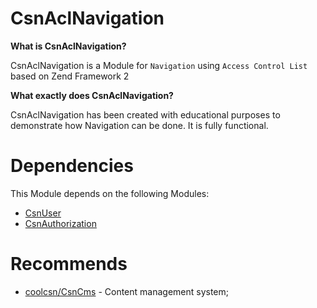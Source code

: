 CsnAclNavigation
=======

**What is CsnAclNavigation?**

CsnAclNavigation is a Module for ```Navigation``` using ```Access Control List``` based on Zend Framework 2

**What exactly does CsnAclNavigation?**

CsnAclNavigation has been created with educational purposes to demonstrate how Navigation can be done. It is fully functional.


Dependencies
============

This Module depends on the following Modules:

 - [CsnUser](https://github.com/coolcsn/CsnUser)
 - [CsnAuthorization](https://github.com/coolcsn/CsnAuthorization)
 
Recommends
==========

- [coolcsn/CsnCms](https://github.com/coolcsn/CsnCms) - Content management system;